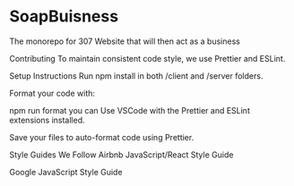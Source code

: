 # SoapBuisness
The monorepo for 307 Website that will then act as a business 

Contributing
To maintain consistent code style, we use Prettier and ESLint.

Setup Instructions
Run npm install in both /client and /server folders.

Format your code with:

npm run format
you can Use VSCode with the Prettier and ESLint extensions installed.

Save your files to auto-format code using Prettier.

Style Guides We Follow
Airbnb JavaScript/React Style Guide

Google JavaScript Style Guide
